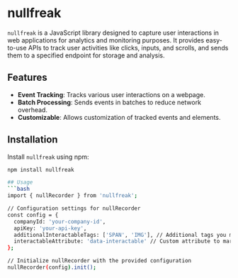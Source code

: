 # nullfreak

`nullfreak` is a JavaScript library designed to capture user interactions in web applications for analytics and monitoring purposes. It provides easy-to-use APIs to track user activities like clicks, inputs, and scrolls, and sends them to a specified endpoint for storage and analysis.

## Features

- **Event Tracking**: Tracks various user interactions on a webpage.
- **Batch Processing**: Sends events in batches to reduce network overhead.
- **Customizable**: Allows customization of tracked events and elements.

## Installation

Install `nullfreak` using npm:

```bash
npm install nullfreak

## Usage
```bash
import { nullRecorder } from 'nullfreak';

// Configuration settings for nullRecorder
const config = {
  companyId: 'your-company-id',
  apiKey: 'your-api-key',
  additionalInteractableTags: ['SPAN', 'IMG'], // Additional tags you might want to track
  interactableAttribute: 'data-interactable' // Custom attribute to mark interactable elements
};

// Initialize nullRecorder with the provided configuration
nullRecorder(config).init();